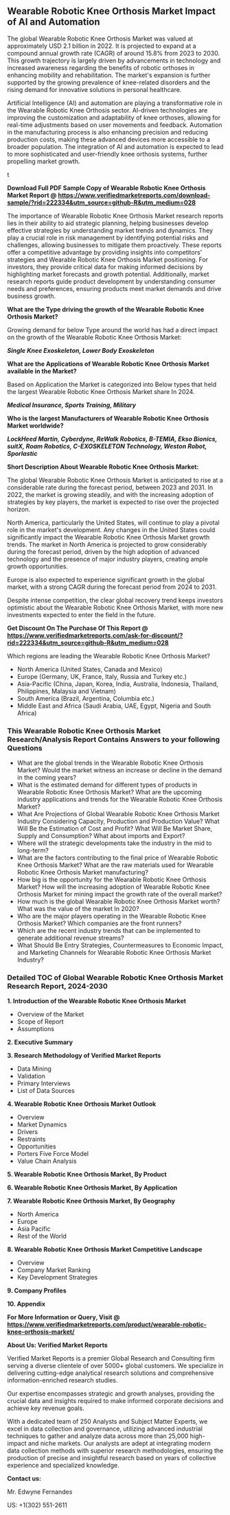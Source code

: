 <h2>Wearable Robotic Knee Orthosis Market Impact of AI and Automation</h2><p>The global Wearable Robotic Knee Orthosis Market was valued at approximately USD 2.1 billion in 2022. It is projected to expand at a compound annual growth rate (CAGR) of around 15.8% from 2023 to 2030. This growth trajectory is largely driven by advancements in technology and increased awareness regarding the benefits of robotic orthoses in enhancing mobility and rehabilitation. The market's expansion is further supported by the growing prevalence of knee-related disorders and the rising demand for innovative solutions in personal healthcare.</p><p>Artificial Intelligence (AI) and automation are playing a transformative role in the Wearable Robotic Knee Orthosis sector. AI-driven technologies are improving the customization and adaptability of knee orthoses, allowing for real-time adjustments based on user movements and feedback. Automation in the manufacturing process is also enhancing precision and reducing production costs, making these advanced devices more accessible to a broader population. The integration of AI and automation is expected to lead to more sophisticated and user-friendly knee orthosis systems, further propelling market growth.</p>t</p><p id="" class=""><strong>Download Full PDF Sample Copy of Wearable Robotic Knee Orthosis Market Report @ <a href="https://www.verifiedmarketreports.com/download-sample/?rid=222334&utm_source=github-R&utm_medium=028" target="_blank">https://www.verifiedmarketreports.com/download-sample/?rid=222334&utm_source=github-R&utm_medium=028</a></strong></p><p>The importance of&nbsp;Wearable Robotic Knee Orthosis Market research reports lies in their ability to aid strategic planning, helping businesses develop effective strategies by understanding market trends and dynamics. They play a crucial role in risk management by identifying potential risks and challenges, allowing businesses to mitigate them proactively. These reports offer a competitive advantage by providing insights into competitors' strategies and Wearable Robotic Knee Orthosis Market positioning. For investors, they provide critical data for making informed decisions by highlighting market forecasts and growth potential. Additionally, market research reports guide product development by understanding consumer needs and preferences, ensuring products meet market demands and drive business growth.</p><p><strong>What are the&nbsp;Type driving the growth of the Wearable Robotic Knee Orthosis Market?</strong></p><p id="" class="">Growing demand for below Type around the world has had a direct impact on the growth of the Wearable Robotic Knee Orthosis Market:</p><em><strong>Single Knee Exoskeleton, Lower Body Exoskeleton</strong></em></p><strong>What are the&nbsp;Applications&nbsp;of Wearable Robotic Knee Orthosis Market available in the Market?</strong></p><p id="" class="">Based on Application the Market is categorized into Below types that held the largest Wearable Robotic Knee Orthosis Market share In 2024.</p><em><strong>Medical Insurance, Sports Training, Military</strong></em></p><strong>Who is the largest Manufacturers of Wearable Robotic Knee Orthosis Market worldwide?</strong></p><p><em><strong>LockHeed Martin, Cyberdyne, ReWalk Robotics, B-TEMIA, Ekso Bionics, suitX, Roam Robotics, C-EXOSKELETON Technology, Weston Robot, Sporlastic</strong></em></p><p id="" class=""><strong>Short Description About Wearable Robotic Knee Orthosis Market:</strong></p><p>The global Wearable Robotic Knee Orthosis Market is anticipated to rise at a considerable rate during the forecast period, between 2023 and 2031. In 2022, the market is growing steadily, and with the increasing adoption of strategies by key players, the market is expected to rise over the projected horizon.</p><p>North America, particularly the United States, will continue to play a pivotal role in the market's development. Any changes in the United States could significantly impact the Wearable Robotic Knee Orthosis Market growth trends. The market in North America is projected to grow considerably during the forecast period, driven by the high adoption of advanced technology and the presence of major industry players, creating ample growth opportunities.</p><p>Europe is also expected to experience significant growth in the global market, with a strong CAGR during the forecast period from 2024 to 2031.</p><p>Despite intense competition, the clear global recovery trend keeps investors optimistic about the Wearable Robotic Knee Orthosis Market, with more new investments expected to enter the field in the future.</p><p id="" class=""><strong>Get Discount On The Purchase Of This Report @ <a href="https://www.verifiedmarketreports.com/ask-for-discount/?rid=222334&utm_source=github-R&utm_medium=028" target="_blank">https://www.verifiedmarketreports.com/ask-for-discount/?rid=222334&utm_source=github-R&utm_medium=028</a></strong></p>Which regions are leading the Wearable Robotic Knee Orthosis Market?</p><ul><li>North America (United States, Canada and Mexico)</li><li>Europe (Germany, UK, France, Italy, Russia and Turkey etc.)</li><li>Asia-Pacific (China, Japan, Korea, India, Australia, Indonesia, Thailand, Philippines, Malaysia and Vietnam)</li><li>South America (Brazil, Argentina, Columbia etc.)</li><li>Middle East and Africa (Saudi Arabia, UAE, Egypt, Nigeria and South Africa)</li></ul><h3 id="" class="">This Wearable Robotic Knee Orthosis Market Research/Analysis Report Contains Answers to your following Questions</h3><ul><li>What are the global trends in the Wearable Robotic Knee Orthosis Market? Would the market witness an increase or decline in the demand in the coming years?</li><li>What is the estimated demand for different types of products in Wearable Robotic Knee Orthosis Market? What are the upcoming industry applications and trends for the Wearable Robotic Knee Orthosis Market?</li><li>What Are Projections of Global Wearable Robotic Knee Orthosis Market Industry Considering Capacity, Production and Production Value? What Will Be the Estimation of Cost and Profit? What Will Be Market Share, Supply and Consumption? What about imports and Export?</li><li>Where will the strategic developments take the industry in the mid to long-term?</li><li>What are the factors contributing to the final price of Wearable Robotic Knee Orthosis Market? What are the raw materials used for Wearable Robotic Knee Orthosis Market manufacturing?</li><li>How big is the opportunity for the Wearable Robotic Knee Orthosis Market? How will the increasing adoption of Wearable Robotic Knee Orthosis Market for mining impact the growth rate of the overall market?</li><li>How much is the global Wearable Robotic Knee Orthosis Market worth? What was the value of the market In 2020?</li><li>Who are the major players operating in the Wearable Robotic Knee Orthosis Market? Which companies are the front runners?</li><li>Which are the recent industry trends that can be implemented to generate additional revenue streams?</li><li>What Should Be Entry Strategies, Countermeasures to Economic Impact, and Marketing Channels for Wearable Robotic Knee Orthosis Market Industry?</li></ul><h3 id="" class="">Detailed TOC of Global Wearable Robotic Knee Orthosis Market Research Report, 2024-2030</h3><p id="" class=""><strong>1. Introduction of the Wearable Robotic Knee Orthosis Market</strong></p><ul><li>Overview of the Market</li><li>Scope of Report</li><li>Assumptions</li></ul><p id="" class=""><strong>2. Executive Summary</strong></p><p id="" class=""><strong>3. Research Methodology of Verified Market Reports</strong></p><ul><li>Data Mining</li><li>Validation</li><li>Primary Interviews</li><li>List of Data Sources</li></ul><p id="" class=""><strong>4. Wearable Robotic Knee Orthosis Market Outlook</strong></p><ul><li>Overview</li><li>Market Dynamics</li><li>Drivers</li><li>Restraints</li><li>Opportunities</li><li>Porters Five Force Model</li><li>Value Chain Analysis</li></ul><p id="" class=""><strong>5. Wearable Robotic Knee Orthosis Market, By Product</strong></p><p id="" class=""><strong>6. Wearable Robotic Knee Orthosis Market, By Application</strong></p><p id="" class=""><strong>7. Wearable Robotic Knee Orthosis Market, By Geography</strong></p><ul><li>North America</li><li>Europe</li><li>Asia Pacific</li><li>Rest of the World</li></ul><p id="" class=""><strong>8. Wearable Robotic Knee Orthosis Market Competitive Landscape</strong></p><ul><li>Overview</li><li>Company Market Ranking</li><li>Key Development Strategies</li></ul><p id="" class=""><strong>9. Company Profiles</strong></p><p id="" class=""><strong>10. Appendix</strong></p><p id="" class=""><strong>For More Information or Query, Visit @ <a href="https://www.verifiedmarketreports.com/product/wearable-robotic-knee-orthosis-market/" target="_blank">https://www.verifiedmarketreports.com/product/wearable-robotic-knee-orthosis-market/</a></strong></p><p id="" class=""><strong>About Us: Verified Market Reports</strong></p><p id="" class="">Verified Market Reports is a premier Global Research and Consulting firm serving a diverse clientele of over 5000+ global customers. We specialize in delivering cutting-edge analytical research solutions and comprehensive information-enriched research studies.</p><p id="" class="">Our expertise encompasses strategic and growth analyses, providing the crucial data and insights required to make informed corporate decisions and achieve key revenue goals.</p><p id="" class="">With a dedicated team of 250 Analysts and Subject Matter Experts, we excel in data collection and governance, utilizing advanced industrial techniques to gather and analyze data across more than 25,000 high-impact and niche markets. Our analysts are adept at integrating modern data collection methods with superior research methodologies, ensuring the production of precise and insightful research based on years of collective experience and specialized knowledge.</p><p id="" class=""><strong>Contact us:</strong></p><p id="" class="">Mr. Edwyne Fernandes</p><p id="" class="">US: +1(302) 551-2611</p>